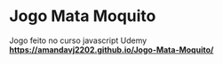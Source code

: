 # Jogo Mata Moquito
 Jogo feito no curso javascript Udemy
**https://amandavj2202.github.io/Jogo-Mata-Moquito/**
